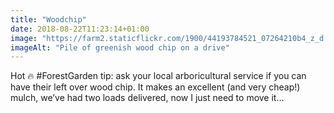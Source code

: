 ```yaml
---
title: "Woodchip"
date: 2018-08-22T11:23:14+01:00
image: "https://farm2.staticflickr.com/1900/44193784521_07264210b4_z_d.jpg"
imageAlt: "Pile of greenish wood chip on a drive"
---
```


Hot 🔥 #ForestGarden tip: ask your local arboricultural service if you can have their left over wood chip. It makes an excellent (and very cheap!) mulch, we’ve had two loads delivered, now I just need to move it…
